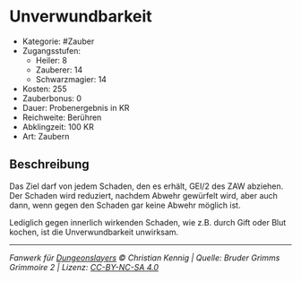 # Unverwundbarkeit

- Kategorie: #Zauber
- Zugangsstufen:
  - Heiler: 8
  - Zauberer: 14
  - Schwarzmagier: 14
- Kosten: 255
- Zauberbonus: 0
- Dauer: Probenergebnis in KR
- Reichweite: Berühren
- Abklingzeit: 100 KR
- Art: Zaubern

## Beschreibung

Das Ziel darf von jedem Schaden, den es erhält, GEI/2 des ZAW abziehen. Der Schaden wird reduziert, nachdem Abwehr gewürfelt wird, aber auch dann, wenn gegen den Schaden gar keine Abwehr möglich ist.

Lediglich gegen innerlich wirkenden Schaden, wie z.B. durch Gift oder Blut kochen, ist die Unverwundbarkeit unwirksam.

---

_Fanwerk für [Dungeonslayers](https://www.dungeonslayers.net/) © Christian Kennig | Quelle: Bruder Grimms Grimmoire 2 | Lizenz: [CC-BY-NC-SA 4.0](https://creativecommons.org/licenses/by-nc-sa/4.0/deed.de)_
